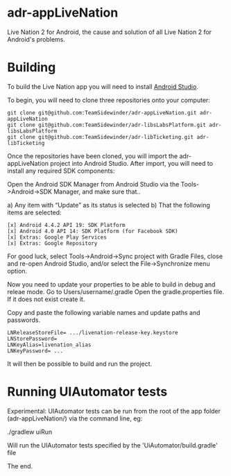 adr-appLiveNation
=================

Live Nation 2 for Android, the cause and solution of all Live Nation 2 for Android's problems.

Building
========

To build the Live Nation app you will need to install [Android Studio](http://developer.android.com/sdk/installing/studio.html).

To begin, you will need to clone three repositories onto your computer:

	git clone git@github.com:TeamSidewinder/adr-appLiveNation.git adr-appLiveNation
	git clone git@github.com:TeamSidewinder/adr-libsLabsPlatform.git adr-libsLabsPlatform
	git clone git@github.com:TeamSidewinder/adr-libTicketing.git adr-libTicketing

Once the repositories have been cloned, you will import the adr-appLiveNation project into Android Studio. After import, you will need to install any required SDK components:

Open the Android SDK Manager from Android Studio via the Tools->Android->SDK Manager, and make sure that..

a) Any item with “Update” as its status is selected
b) That the following items are selected: 

	[x] Android 4.4.2 API 19: SDK Platform
	[x] Android 4.0 API 14: SDK Platform (for Facebook SDK)
	[x] Extras: Google Play Services
	[x] Extras: Google Repository

For good luck, select Tools->Android->Sync project with Gradle Files, close and re-open Android Studio, and/or select the File->Synchronize menu option.

Now you need to update your properties to be able to build in debug and releae mode.
Go to Users/username/.gradle
Open the gradle.properties file. If it does not exist create it.

Copy and paste the following variable names and update paths and passwords.

	LNReleaseStoreFile= .../livenation-release-key.keystore
	LNStorePassword=
	LNKeyAlias=livenation_alias
	LNKeyPassword= ...

It will then be possible to build and run the project.


Running UIAutomator tests
=========================

Experimental: UIAutomator tests can be run from the root of the app folder (adr-appLiveNation/) via the command line, eg:

./gradlew uiRun

Will run the UIAutomator tests specified by the 'UiAutomator/build.gradle' file


The end.
